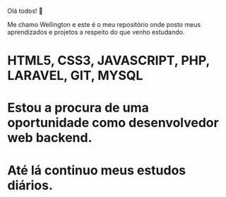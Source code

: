 Olá todos! 👋

Me chamo Wellington e este é o meu repositório onde posto meus aprendizados e projetos a respeito do que venho estudando.

# HTML5, CSS3, JAVASCRIPT, PHP, LARAVEL, GIT, MYSQL

# Estou a procura de uma oportunidade como desenvolvedor web backend.

 # Até lá continuo meus estudos diários.
 
